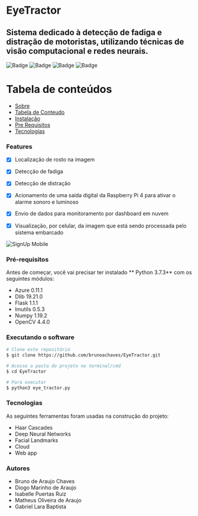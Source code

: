 # EyeTractor

## Sistema dedicado à detecção de fadiga e distração de motoristas, utilizando técnicas de visão computacional e redes neurais.

![Badge](https://img.shields.io/github/issues/brunoachaves/EyeTractor)
![Badge](https://img.shields.io/github/forks/brunoachaves/EyeTractor)
![Badge](https://img.shields.io/github/stars/brunoachaves/EyeTractor)
![Badge](https://img.shields.io/github/license/brunoachaves/EyeTractor)

Tabela de conteúdos
=================
<!--ts-->
   * [Sobre](#Sobre)
   * [Tabela de Conteudo](#tabela-de-conteudo)
   * [Instalação](#instalacao)
   * [Pre Requisitos](#pre-requisitos)
   * [Tecnologias](#tecnologias)
<!--te-->

### Features

- [x] Localização de rosto na imagem
- [x] Detecção de fadiga
- [x] Detecção de distração
- [x] Acionamento de uma saída digital da Raspberry Pi 4 para ativar o alarme sonoro e luminoso
- [x] Envio de dados para monitoramento por dashboard em nuvem
- [x] Visualização, por celular, da imagem que está sendo processada pelo sistema embarcado


![SignUp Mobile](assets/fadiga.gif)
### Pré-requisitos

Antes de começar, você vai precisar ter instalado ** Python 3.7.3** com os seguintes módulos:

- Azure 0.11.1
- Dlib 19.21.0
- Flask 1.1.1
- Imutils 0.5.3
- Numpy 1.19.2
- OpenCV 4.4.0


### Executando o software

```bash
# Clone este repositório
$ git clone https://github.com/brunoachaves/EyeTractor.git

# Acesse a pasta do projeto no terminal/cmd
$ cd EyeTractor

# Para executar
$ python3 eye_tractor.py
```

### Tecnologias

As seguintes ferramentas foram usadas na construção do projeto:

- Haar Cascades
- Deep Neural Networks
- Facial Landmarks
- Cloud
- Web app


### Autores
- Bruno de Araujo Chaves
- Diogo Marinho de Araujo
- Isabelle Puertas Ruiz
- Matheus Oliveira de Araujo
- Gabriel Lara Baptista

